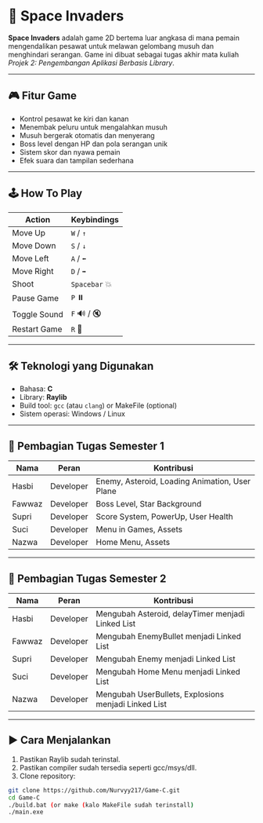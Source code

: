 # 🚀 Space Invaders 
**Space Invaders** adalah game 2D bertema luar angkasa di mana pemain mengendalikan pesawat untuk melawan gelombang musuh dan menghindari serangan. Game ini dibuat sebagai tugas akhir mata kuliah *Projek 2: Pengembangan Aplikasi Berbasis Library*.

---

## 🎮 Fitur Game

- Kontrol pesawat ke kiri dan kanan
- Menembak peluru untuk mengalahkan musuh
- Musuh bergerak otomatis dan menyerang
- Boss level dengan HP dan pola serangan unik
- Sistem skor dan nyawa pemain
- Efek suara dan tampilan sederhana

---

## 🕹️ How To Play

| Action         | Keybindings       |
|----------------|------------------|
| Move Up        | `W` / `↑️`         |
| Move Down      | `S` / `↓️`         |
| Move Left      | `A` / `⬅️`         |
| Move Right     | `D` / `➡️`         |
| Shoot          | `Spacebar` 💥     |
| Pause Game     | `P` ⏸️            |
| Toggle Sound   | `F` 🔊 / 🔇        |
| Restart Game   | `R` 🔁            |

---

## 🛠️ Teknologi yang Digunakan

- Bahasa: **C**
- Library: **Raylib**
- Build tool: `gcc` (atau `clang`) or MakeFile (optional)
- Sistem operasi: Windows / Linux

---

## 📑 Pembagian Tugas Semester 1

| Nama   | Peran          | Kontribusi                                   |
| ------ | -------------- | -------------------------------------------- |
| Hasbi  | Developer | Enemy, Asteroid, Loading Animation, User Plane      |
| Fawwaz | Developer      | Boss Level, Star Background          |
| Supri  | Developer      | Score System, PowerUp, User Health |
| Suci   | Developer      | Menu in Games, Assets  |
| Nazwa  | Developer      | Home Menu, Assets |

---

## 📑 Pembagian Tugas Semester 2

| Nama   | Peran          | Kontribusi                                   |
| ------ | -------------- | -------------------------------------------- |
| Hasbi  | Developer      | Mengubah Asteroid, delayTimer menjadi Linked List      |
| Fawwaz | Developer      | Mengubah EnemyBullet menjadi Linked List          |
| Supri  | Developer      | Mengubah Enemy menjadi Linked List |
| Suci   | Developer      | Mengubah Home Menu menjadi Linked List  |
| Nazwa  | Developer      | Mengubah UserBullets, Explosions menjadi Linked List |

---

## ▶️ Cara Menjalankan

1. Pastikan Raylib sudah terinstal.
2. Pastikan compiler sudah tersedia seperti gcc/msys/dll.
3. Clone repository:

```bash
git clone https://github.com/Nurvyy217/Game-C.git
cd Game-C
./build.bat (or make (kalo MakeFile sudah terinstall)
./main.exe
```


